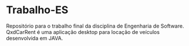 # Trabalho-ES
Repositório para o trabalho final da disciplina de Engenharia de Software. QxdCarRent é uma aplicação desktop para locação de veículos desenvolvida em JAVA.
